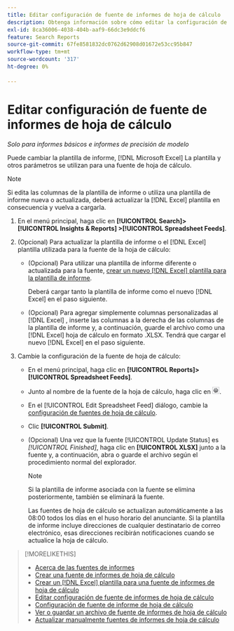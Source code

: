 ```yaml
---
title: Editar configuración de fuente de informes de hoja de cálculo
description: Obtenga información sobre cómo editar la configuración de las fuentes de hojas de cálculo.
exl-id: 8ca36006-4038-404b-aaf9-66dc3e9ddcf6
feature: Search Reports
source-git-commit: 67fe8581832dc0762d62908d01672e53cc95b847
workflow-type: tm+mt
source-wordcount: '317'
ht-degree: 0%

---
```


# Editar configuración de fuente de informes de hoja de cálculo

*Solo para informes básicos e informes de precisión de modelo*

Puede cambiar la plantilla de informe, [!DNL Microsoft Excel] La plantilla y otros parámetros se utilizan para una fuente de hoja de cálculo.

>[!NOTE]
>
> Si edita las columnas de la plantilla de informe o utiliza una plantilla de informe nueva o actualizada, deberá actualizar la [!DNL Excel] plantilla en consecuencia y vuelva a cargarla.

1. En el menú principal, haga clic en **[!UICONTROL Search]> [!UICONTROL Insights & Reports] >[!UICONTROL Spreadsheet Feeds]**.

1. (Opcional) Para actualizar la plantilla de informe o el [!DNL Excel] plantilla utilizada para la fuente de la hoja de cálculo:

   * (Opcional) Para utilizar una plantilla de informe diferente o actualizada para la fuente, [crear un nuevo [!DNL Excel] plantilla para la plantilla de informe](spreadsheet-feed-create-excel-template.md).

     Deberá cargar tanto la plantilla de informe como el nuevo [!DNL Excel] en el paso siguiente.

   * (Opcional) Para agregar simplemente columnas personalizadas al [!DNL Excel] , inserte las columnas a la derecha de las columnas de la plantilla de informe y, a continuación, guarde el archivo como una [!DNL Excel] hoja de cálculo en formato .XLSX. Tendrá que cargar el nuevo [!DNL Excel] en el paso siguiente.

1. Cambie la configuración de la fuente de hoja de cálculo:

   * En el menú principal, haga clic en **[!UICONTROL Reports]>[!UICONTROL Spreadsheet Feeds]**.

   * Junto al nombre de la fuente de la hoja de cálculo, haga clic en ![Botón Ver/editar configuración](/help/search-social-commerce/assets/settings.png "Botón Ver/editar configuración").

   * En el [!UICONTROL Edit Spreadsheet Feed] diálogo, cambie la [configuración de fuentes de hoja de cálculo](spreadsheet-feed-settings.md).

   * Clic **[!UICONTROL Submit]**.

   * (Opcional) Una vez que la fuente [!UICONTROL Update Status] es *[!UICONTROL Finished]*, haga clic en **[!UICONTROL XLSX]** junto a la fuente y, a continuación, abra o guarde el archivo según el procedimiento normal del explorador.

     >[!NOTE]
     >
     > Si la plantilla de informe asociada con la fuente se elimina posteriormente, también se eliminará la fuente.

     Las fuentes de hoja de cálculo se actualizan automáticamente a las 08:00 todos los días en el huso horario del anunciante. Si la plantilla de informe incluye direcciones de cualquier destinatario de correo electrónico, esas direcciones recibirán notificaciones cuando se actualice la hoja de cálculo.

>[!MORELIKETHIS]
>
>* [Acerca de las fuentes de informes](spreadsheet-feed-about.md)
>* [Crear una fuente de informes de hoja de cálculo](spreadsheet-feed-create.md)
>* [Crear un [!DNL Excel] plantilla para una fuente de informes de hoja de cálculo](spreadsheet-feed-create-excel-template.md)
>* [Editar configuración de fuente de informes de hoja de cálculo](spreadsheet-feed-edit.md)
>* [Configuración de fuente de informe de hoja de cálculo](spreadsheet-feed-settings.md)
>* [Ver o guardar un archivo de fuente de informes de hoja de cálculo](spreadsheet-feed-view-or-save.md)
>* [Actualizar manualmente fuentes de informes de hoja de cálculo](spreadsheet-feed-refresh.md)
